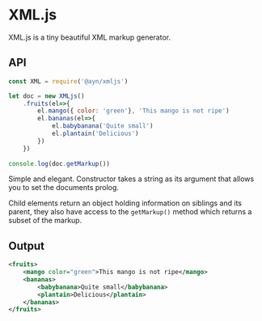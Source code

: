 # XML.js
XML.js is a tiny beautiful XML markup generator.

## API
```js
const XML = require('@ayn/xmljs')

let doc = new XMLjs()
    .fruits(el=>{
        el.mango({ color: 'green'}, 'This mango is not ripe')
        el.bananas(el=>{
            el.babybanana('Quite small')
            el.plantain('Delicious')
        })
    })
    
console.log(doc.getMarkup())
```
Simple and elegant. Constructor takes a string as its argument that allows you to set the documents prolog.

Child elements return an object holding information on siblings and its parent, they also have access to the `getMarkup()` method which returns a subset of the markup.

## Output
```xml
<fruits>
    <mango color="green">This mango is not ripe</mango>
    <bananas>
        <babybanana>Quite small</babybanana>
        <plantain>Delicious</plantain>
    </bananas>
</fruits>
```
